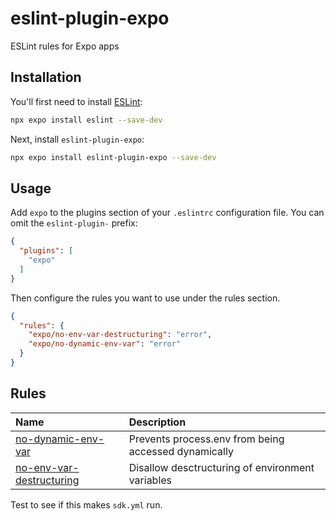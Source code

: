 # eslint-plugin-expo

ESLint rules for Expo apps

## Installation

You'll first need to install [ESLint](https://eslint.org/):

```sh
npx expo install eslint --save-dev
```

Next, install `eslint-plugin-expo`:

```sh
npx expo install eslint-plugin-expo --save-dev
```

## Usage

Add `expo` to the plugins section of your `.eslintrc` configuration file. You can omit the `eslint-plugin-` prefix:

```json
{
  "plugins": [
    "expo"
  ]
}
```


Then configure the rules you want to use under the rules section.

```json
{
  "rules": {
    "expo/no-env-var-destructuring": "error",
    "expo/no-dynamic-env-var": "error"
  }
}
```


## Rules

| Name                                                               | Description                                          |
| :----------------------------------------------------------------- | :--------------------------------------------------- |
| [no-dynamic-env-var](docs/rules/noDynamicEnvVar.md)             | Prevents process.env from being accessed dynamically |
| [no-env-var-destructuring](docs/rules/noEnvVarDestructuring.md) | Disallow desctructuring of environment variables     |


Test to see if this makes `sdk.yml` run.
